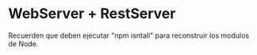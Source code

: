 # WebServer + RestServer

Recuerden que deben ejecutar "npm isntall" para reconstruir los modulos de Node.